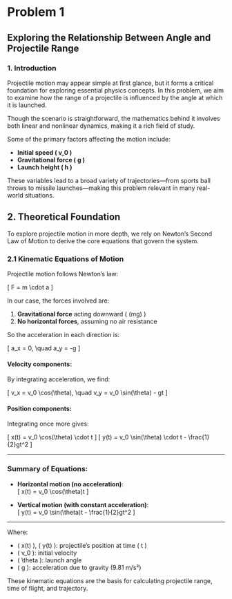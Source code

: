 # Problem 1

## Exploring the Relationship Between Angle and Projectile Range

### 1. Introduction

Projectile motion may appear simple at first glance, but it forms a critical foundation for exploring essential physics concepts. In this problem, we aim to examine how the range of a projectile is influenced by the angle at which it is launched.

Though the scenario is straightforward, the mathematics behind it involves both linear and nonlinear dynamics, making it a rich field of study.

Some of the primary factors affecting the motion include:

- **Initial speed \( v_0 \)**
- **Gravitational force \( g \)**
- **Launch height \( h \)**

These variables lead to a broad variety of trajectories—from sports ball throws to missile launches—making this problem relevant in many real-world situations.

## 2. Theoretical Foundation

To explore projectile motion in more depth, we rely on Newton’s Second Law of Motion to derive the core equations that govern the system.

### 2.1 Kinematic Equations of Motion

Projectile motion follows Newton’s law:

\[
F = m \cdot a
\]

In our case, the forces involved are:
1. **Gravitational force** acting downward \( (mg) \)
2. **No horizontal forces**, assuming no air resistance

So the acceleration in each direction is:

\[
a_x = 0, \quad a_y = -g
\]

#### Velocity components:
By integrating acceleration, we find:

\[
v_x = v_0 \cos(\theta), \quad v_y = v_0 \sin(\theta) - gt
\]

#### Position components:
Integrating once more gives:

\[
x(t) = v_0 \cos(\theta) \cdot t
\]
\[
y(t) = v_0 \sin(\theta) \cdot t - \frac{1}{2}gt^2
\]

---

### Summary of Equations:

- **Horizontal motion (no acceleration)**:  
  \[
  x(t) = v_0 \cos(\theta)t
  \]

- **Vertical motion (with constant acceleration)**:  
  \[
  y(t) = v_0 \sin(\theta)t - \frac{1}{2}gt^2
  \]

---

Where:
- \( x(t) \), \( y(t) \): projectile’s position at time \( t \)
- \( v_0 \): initial velocity
- \( \theta \): launch angle
- \( g \): acceleration due to gravity (9.81 m/s²)

These kinematic equations are the basis for calculating projectile range, time of flight, and trajectory.

